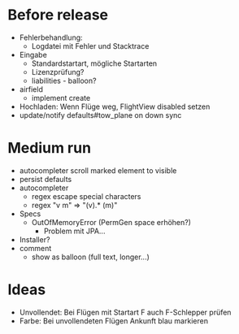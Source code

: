 # Before release
- Fehlerbehandlung:
  - Logdatei mit Fehler und Stacktrace
- Eingabe
  - Standardstartart, mögliche Startarten
  - Lizenzprüfung?
  - liabilities - balloon?
- airfield
  - implement create
- Hochladen: Wenn Flüge weg, FlightView disabled setzen
- update/notify defaults#tow\_plane on down sync

# Medium run
- autocompleter
  scroll marked element to visible
- persist defaults
- autocompleter
  - regex escape special characters
  - regex "v m" => "(v).\* (m)"
- Specs
  - OutOfMemoryError (PermGen space erhöhen?)
    - Problem mit JPA...
- Installer?
- comment
  - show as balloon (full text, longer...)

# Ideas
- Unvollendet: Bei Flügen mit Startart F auch F-Schlepper prüfen
- Farbe: Bei unvollendeten Flügen Ankunft blau markieren


